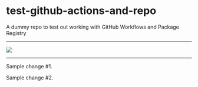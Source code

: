 # test-github-actions-and-repo
A dummy repo to test out working with GitHub Workflows and Package Registry

---

![](https://github.com/ebekker/test-github-actions-and-repo/workflows/.github/workflows/on_push_or_create.yml/badge.svg)

---

Sample change #1.

Sample change #2.
